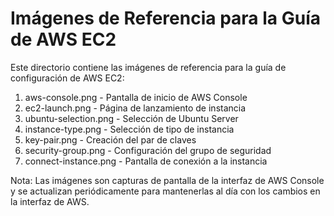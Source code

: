 # Imágenes de Referencia para la Guía de AWS EC2

Este directorio contiene las imágenes de referencia para la guía de configuración de AWS EC2:

1. aws-console.png - Pantalla de inicio de AWS Console
2. ec2-launch.png - Página de lanzamiento de instancia
3. ubuntu-selection.png - Selección de Ubuntu Server
4. instance-type.png - Selección de tipo de instancia
5. key-pair.png - Creación del par de claves
6. security-group.png - Configuración del grupo de seguridad
7. connect-instance.png - Pantalla de conexión a la instancia

Nota: Las imágenes son capturas de pantalla de la interfaz de AWS Console y se actualizan periódicamente para mantenerlas al día con los cambios en la interfaz de AWS.

